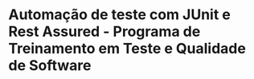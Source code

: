 # Automação de teste com JUnit e Rest Assured - Programa de Treinamento em Teste e Qualidade de Software
